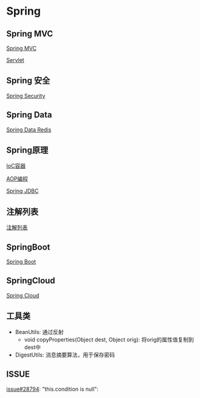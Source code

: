 # Spring

## Spring MVC

[Spring MVC](SpringMVC.md)

[Servlet](Spring_Servlet.md)

## Spring 安全

[Spring Security](SpringSecurity.md)

## Spring Data

[Spring Data Redis](Spring_Data_Redis.md)

## Spring原理

[IoC容器](Spring_IoC.md)

[AOP编程](Spring_AOP.md)

[Spring JDBC](Spring_JDBC.md)

## 注解列表

[注解列表](Spring_Annotation_List.md)

## SpringBoot

[Spring Boot](SpringBoot.md)

## SpringCloud

[Spring Cloud](SpringCloud.md)
## 工具类

- BeanUtils: 通过反射
  - void copyProperties(Object dest, Object orig): 将orig的属性值复制到dest中
- DigestUtils: 消息摘要算法，用于保存密码

## ISSUE

[issue#28794](https://github.com/spring-projects/spring-boot/issues/28794): "this.condition is null":  